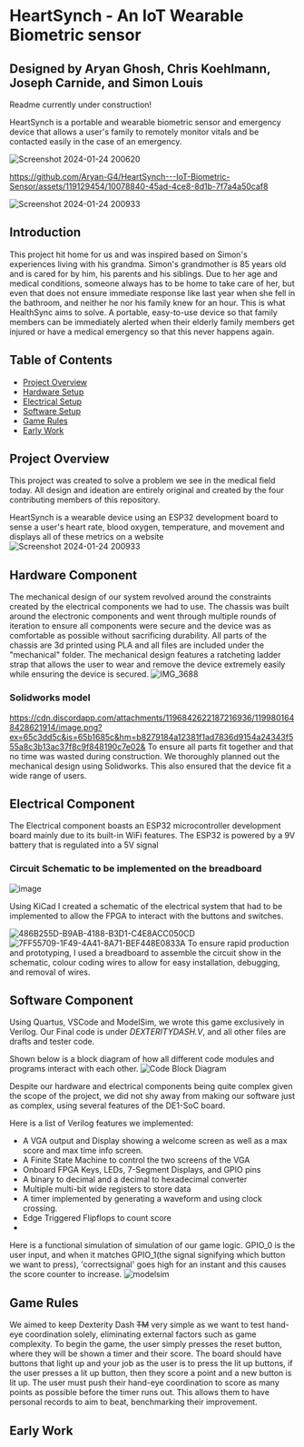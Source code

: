 # HeartSynch - An IoT Wearable Biometric sensor
## Designed by Aryan Ghosh, Chris Koehlmann, Joseph Carnide, and Simon Louis
Readme currently under construction!

HeartSynch is a portable and wearable biometric sensor and emergency device that allows a user's family to remotely monitor vitals and be contacted easily in the case of an emergency.

![Screenshot 2024-01-24 200620](https://github.com/Aryan-G4/HeartSynch---IoT-Biometric-Sensor/assets/119129454/99210d81-8186-4e51-ba9f-0b6cdac2338f)


https://github.com/Aryan-G4/HeartSynch---IoT-Biometric-Sensor/assets/119129454/10078840-45ad-4ce8-8d1b-7f7a4a50caf8

![Screenshot 2024-01-24 200933](https://github.com/Aryan-G4/HeartSynch---IoT-Biometric-Sensor/assets/119129454/19ddc47e-7c95-4a41-aa0a-3c4ccdcb8304)


## Introduction
This project hit home for us and was inspired based on Simon's experiences living with his grandma. Simon's grandmother is 85 years old and is cared for by him, his parents and his siblings. Due to her age and medical conditions, someone always has to be home to take care of her, but even that does not ensure immediate response like last year when she fell in the bathroom, and neither he nor his family knew for an hour. This is what HealthSync aims to solve. A portable, easy-to-use device so that family members can be immediately alerted when their elderly family members get injured or have a medical emergency so that this never happens again.


## Table of Contents
- [Project Overview](#project-overview)
- [Hardware Setup](#hardware-Component)
- [Electrical Setup](#electrical-Component)
- [Software Setup](#software-Component)
- [Game Rules](#game-rules)
- [Early Work](#early-work)

## Project Overview
This project was created to solve a problem we see in the medical field today. All design and ideation are entirely original and created by the four contributing members of this repository. 

HeartSynch is a wearable device using an ESP32 development board to sense a user's heart rate, blood oxygen, temperature, and movement and displays all of these metrics on a website
![Screenshot 2024-01-24 200933](https://github.com/Aryan-G4/HeartSynch---IoT-Biometric-Sensor/assets/119129454/bb329d6b-4eb7-49f0-9e54-5475ddae5023)

## Hardware Component
The mechanical design of our system revolved around the constraints created by the electrical components we had to use. The chassis was built around the electronic components and went through multiple rounds of iteration to ensure all components were secure and the device was as comfortable as possible without sacrificing durability. All parts of the chassis are 3d printed using PLA and all files are included under the "mechanical" folder. The mechanical design features a ratcheting ladder strap that allows the user to wear and remove the device extremely easily while ensuring the device is secured.
![IMG_3688](https://github.com/Aryan-G4/HeartSynch---IoT-Biometric-Sensor/assets/119129454/bae5fa0f-2977-4ff0-9e95-fba89ce2aa39)

### Solidworks model
https://cdn.discordapp.com/attachments/1196842622187216936/1199801648428621914/image.png?ex=65c3dd5c&is=65b1685c&hm=b8279184a12381f1ad7836d9154a24343f555a8c3b13ac37f8c9f848190c7e02&
To ensure all parts fit together and that no time was wasted during construction. We thoroughly planned out the mechanical design using Solidworks. This also ensured that the device fit a wide range of users. 


## Electrical Component
The Electrical component boasts an ESP32 microcontroller development board mainly due to its built-in WiFi features. The ESP32 is powered by a 9V battery that is regulated into a 5V signal 
### Circuit Schematic to be implemented on the breadboard
![image](https://github.com/Aryan-G4/Dexerity-Dash/assets/119129454/d1be5c0d-4030-4d48-967f-dfd04706f4c5)

Using KiCad I created a schematic of the electrical system that had to be implemented to allow the FPGA to interact with the buttons and switches.

![486B255D-B9AB-4188-B3D1-C4E8ACC050CD](https://github.com/Aryan-G4/Dexerity-Dash/assets/119129454/e878659e-f6ae-4cb4-bc1c-b90ef3d461d8)
![7FF55709-1F49-4A41-8A71-BEF448E0833A](https://github.com/Aryan-G4/Dexerity-Dash/assets/119129454/18eb1549-8e2a-45c8-859b-1432bd40856f)
To ensure rapid production and prototyping, I used a breadboard to assemble the circuit show in the schematic, colour coding wires to allow for easy installation, debugging, and removal of wires. 

## Software Component

Using Quartus, VSCode and ModelSim, we wrote this game exclusively in Verilog. Our Final code is under _DEXTERITYDASH.V_, and all other files are drafts and tester code.

Shown below is a block diagram of how all different code modules and programs interact with each other. 
![Code Block Diagram](https://github.com/Aryan-G4/Dexerity-Dash/assets/119129454/0dcf2a52-2687-4f9e-aeea-b01f1b4b3609)

Despite our hardware and electrical components being quite complex given the scope of the project, we did not shy away from making our software just as complex, using several features of the DE1-SoC board.

Here is a list of Verilog features we implemented:
- A VGA output and Display showing a welcome screen as well as a max score and max time info screen.
- A Finite State Machine to control the two screens of the VGA
- Onboard FPGA Keys, LEDs, 7-Segment Displays, and GPIO pins
- A binary to decimal and a decimal to hexadecimal converter
- Multiple multi-bit wide registers to store data
- A timer implemented by generating a waveform and using clock crossing.
- Edge Triggered Flipflops to count score
- 

Here is a functional simulation of simulation of our game logic. GPIO_0 is the user input, and when it matches GPIO_1(the signal signifying which button we want to press), 'correctsignal' goes high for an instant and this causes the score counter to increase.
![modelsim](https://github.com/Aryan-G4/Dexerity-Dash/assets/119129454/5456b2c6-6864-46da-b954-85f8ec024fc1)


## Game Rules

We aimed to keep Dexterity Dash ~~TM~~ very simple as we want to test hand-eye coordination solely, eliminating external factors such as game complexity. To begin the game, the user simply presses the reset button, where they will be shown a timer and their score. The board should have buttons that light up and your job as the user is to press the lit up buttons, if the user presses a lit up button, then they score a point and a new button is lit up. The user must push their hand-eye coordination to score as many points as possible before the timer runs out. This allows them to have personal records to aim to beat, benchmarking their improvement. 


## Early Work










